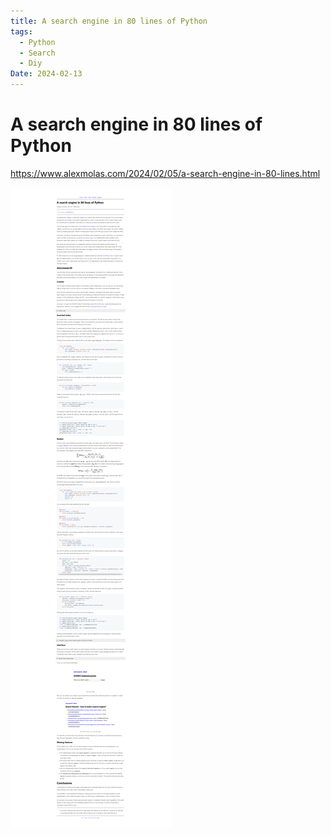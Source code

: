 ```yaml
---
title: A search engine in 80 lines of Python
tags:
  - Python
  - Search
  - Diy
Date: 2024-02-13
---
```



# A search engine in 80 lines of Python
 
https://www.alexmolas.com/2024/02/05/a-search-engine-in-80-lines.html

![](_asset/2024-02-13_python_search_80Lines_image_1.png)